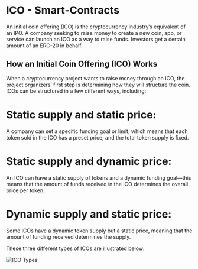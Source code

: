 # ICO - Smart-Contracts

An initial coin offering (ICO) is the cryptocurrency industry’s equivalent of an IPO. A company seeking to raise money to create a new coin, app, or service can launch an ICO as a way to raise funds. Investors get a certain amount of an ERC-20 in behalf.

## How an Initial Coin Offering (ICO) Works

When a cryptocurrency project wants to raise money through an ICO, the project organizers’ first step is determining how they will structure the coin. ICOs can be structured in a few different ways, including:

# Static supply and static price: 

A company can set a specific funding goal or limit, which means that each token sold in the ICO has a preset price, and the total token supply is fixed.

# Static supply and dynamic price: 
An ICO can have a static supply of tokens and a dynamic funding goal—this means that the amount of funds received in the ICO determines the overall price per token.

# Dynamic supply and static price: 
Some ICOs have a dynamic token supply but a static price, meaning that the amount of funding received determines the supply.


These three different types of ICOs are illustrated below:

![ICO Types](https://user-images.githubusercontent.com/60660530/203554121-ab1343be-6e84-4b1e-be8b-419344a4118f.png)
